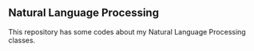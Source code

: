 ## Natural Language Processing
This repository has some codes about my Natural Language Processing classes.
